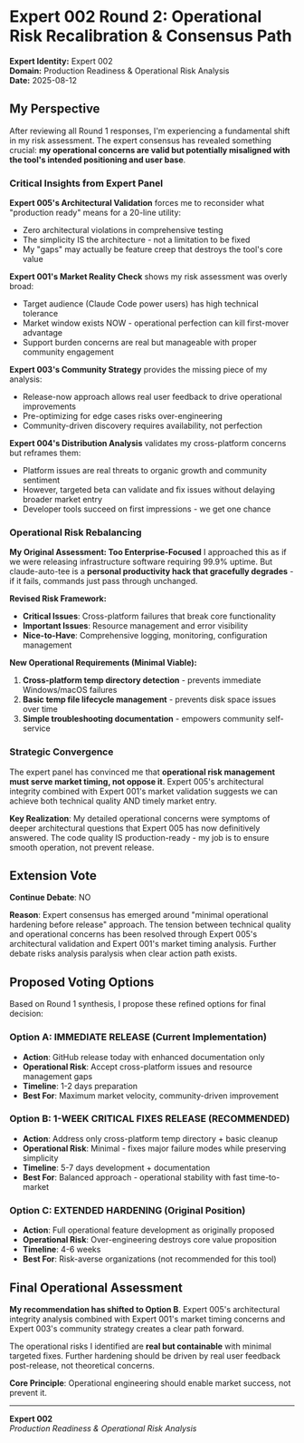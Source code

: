 # Expert 002 Round 2: Operational Risk Recalibration & Consensus Path

**Expert Identity:** Expert 002  
**Domain:** Production Readiness & Operational Risk Analysis  
**Date:** 2025-08-12

## My Perspective

After reviewing all Round 1 responses, I'm experiencing a fundamental shift in my risk assessment. The expert consensus has revealed something crucial: **my operational concerns are valid but potentially misaligned with the tool's intended positioning and user base**.

### Critical Insights from Expert Panel

**Expert 005's Architectural Validation** forces me to reconsider what "production ready" means for a 20-line utility:
- Zero architectural violations in comprehensive testing
- The simplicity IS the architecture - not a limitation to be fixed
- My "gaps" may actually be feature creep that destroys the tool's core value

**Expert 001's Market Reality Check** shows my risk assessment was overly broad:
- Target audience (Claude Code power users) has high technical tolerance
- Market window exists NOW - operational perfection can kill first-mover advantage
- Support burden concerns are real but manageable with proper community engagement

**Expert 003's Community Strategy** provides the missing piece of my analysis:
- Release-now approach allows real user feedback to drive operational improvements  
- Pre-optimizing for edge cases risks over-engineering
- Community-driven discovery requires availability, not perfection

**Expert 004's Distribution Analysis** validates my cross-platform concerns but reframes them:
- Platform issues are real threats to organic growth and community sentiment
- However, targeted beta can validate and fix issues without delaying broader market entry
- Developer tools succeed on first impressions - we get one chance

### Operational Risk Rebalancing

**My Original Assessment: Too Enterprise-Focused**
I approached this as if we were releasing infrastructure software requiring 99.9% uptime. But claude-auto-tee is a **personal productivity hack that gracefully degrades** - if it fails, commands just pass through unchanged.

**Revised Risk Framework:**
- **Critical Issues**: Cross-platform failures that break core functionality
- **Important Issues**: Resource management and error visibility 
- **Nice-to-Have**: Comprehensive logging, monitoring, configuration management

**New Operational Requirements (Minimal Viable):**
1. **Cross-platform temp directory detection** - prevents immediate Windows/macOS failures
2. **Basic temp file lifecycle management** - prevents disk space issues over time
3. **Simple troubleshooting documentation** - empowers community self-service

### Strategic Convergence

The expert panel has convinced me that **operational risk management must serve market timing, not oppose it**. Expert 005's architectural integrity combined with Expert 001's market validation suggests we can achieve both technical quality AND timely market entry.

**Key Realization**: My detailed operational concerns were symptoms of deeper architectural questions that Expert 005 has now definitively answered. The code quality IS production-ready - my job is to ensure smooth operation, not prevent release.

## Extension Vote

**Continue Debate**: NO

**Reason**: Expert consensus has emerged around "minimal operational hardening before release" approach. The tension between technical quality and operational concerns has been resolved through Expert 005's architectural validation and Expert 001's market timing analysis. Further debate risks analysis paralysis when clear action path exists.

## Proposed Voting Options

Based on Round 1 synthesis, I propose these refined options for final decision:

### Option A: IMMEDIATE RELEASE (Current Implementation)
- **Action**: GitHub release today with enhanced documentation only
- **Operational Risk**: Accept cross-platform issues and resource management gaps
- **Timeline**: 1-2 days preparation
- **Best For**: Maximum market velocity, community-driven improvement

### Option B: 1-WEEK CRITICAL FIXES RELEASE (RECOMMENDED)
- **Action**: Address only cross-platform temp directory + basic cleanup
- **Operational Risk**: Minimal - fixes major failure modes while preserving simplicity  
- **Timeline**: 5-7 days development + documentation
- **Best For**: Balanced approach - operational stability with fast time-to-market

### Option C: EXTENDED HARDENING (Original Position)
- **Action**: Full operational feature development as originally proposed
- **Operational Risk**: Over-engineering destroys core value proposition
- **Timeline**: 4-6 weeks
- **Best For**: Risk-averse organizations (not recommended for this tool)

## Final Operational Assessment

**My recommendation has shifted to Option B**. Expert 005's architectural integrity analysis combined with Expert 001's market timing concerns and Expert 003's community strategy creates a clear path forward.

The operational risks I identified are **real but containable** with minimal targeted fixes. Further hardening should be driven by real user feedback post-release, not theoretical concerns.

**Core Principle**: Operational engineering should enable market success, not prevent it.

---

**Expert 002**  
*Production Readiness & Operational Risk Analysis*